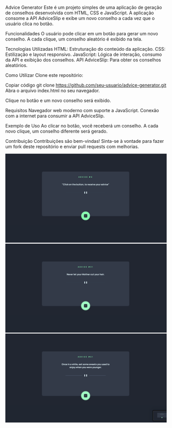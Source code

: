 Advice Generator
Este é um projeto simples de uma aplicação de geração de conselhos desenvolvida com HTML, CSS e JavaScript. A aplicação consome a API AdviceSlip e exibe um novo conselho a cada vez que o usuário clica no botão.

Funcionalidades
O usuário pode clicar em um botão para gerar um novo conselho.
A cada clique, um conselho aleatório é exibido na tela.

Tecnologias Utilizadas
HTML: Estruturação do conteúdo da aplicação.
CSS: Estilização e layout responsivo.
JavaScript: Lógica de interação, consumo da API e exibição dos conselhos.
API AdviceSlip: Para obter os conselhos aleatórios.

Como Utilizar
Clone este repositório:

Copiar código
git clone https://github.com/seu-usuario/advice-generator.git
Abra o arquivo index.html no seu navegador.

Clique no botão e um novo conselho será exibido.

Requisitos
Navegador web moderno com suporte a JavaScript.
Conexão com a internet para consumir a API AdviceSlip.

Exemplo de Uso
Ao clicar no botão, você receberá um conselho. A cada novo clique, um conselho diferente será gerado.

Contribuição
Contribuições são bem-vindas! Sinta-se à vontade para fazer um fork deste repositório e enviar pull requests com melhorias.

![advice-01](https://github.com/RCysne/randomAdvice/blob/main/images/advice-01.png)
![advice-02](https://github.com/RCysne/randomAdvice/blob/main/images/advice-02.png)
![advice-03](https://github.com/RCysne/randomAdvice/blob/main/images/advice-03.png)
